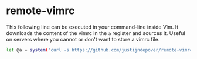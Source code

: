 # remote-vimrc

This following line can be executed in your command-line inside Vim. It downloads the content of the vimrc in the `a` register and sources it.
Useful on servers where you cannot or don't want to store a vimrc file.

```sh
let @a = system('curl -s https://github.com/justijndepover/remote-vimrc/.vimrc') | execute @a | echo 'Configuration loaded'
```
